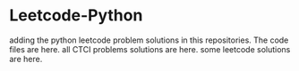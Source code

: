 # Leetcode-Python
adding the python leetcode problem solutions in this repositories. 
The code files are here.
all CTCI problems solutions are here.
some leetcode solutions are here.












































































































































































































































































































































































































































































































































































































































































































































